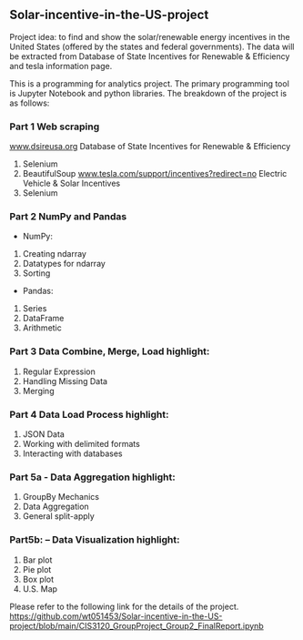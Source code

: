 ## Solar-incentive-in-the-US-project

Project idea: to find and show the solar/renewable energy incentives in the United States (offered by the states and federal governments). The data will be extracted from Database of State Incentives for Renewable & Efficiency and tesla information page. <br/>

This is a programming for analytics project. The primary programming tool is Jupyter Notebook and python libraries. The breakdown of the project is as follows: <br/>

### Part 1 Web scraping
www.dsireusa.org Database of State Incentives for Renewable & Efficiency <br/>
1. Selenium 
2. BeautifulSoup
www.tesla.com/support/incentives?redirect=no Electric Vehicle & Solar Incentives <br/>
1. Selenium

### Part 2 NumPy and Pandas
- NumPy: 
1. Creating ndarray 
2. Datatypes for ndarray 
3. Sorting
- Pandas: 
1. Series 
2. DataFrame 
3. Arithmetic

### Part 3 Data Combine, Merge, Load highlight:
1. Regular Expression 
2. Handling Missing Data 
3. Merging

### Part 4 Data Load Process highlight:
1. JSON Data 
2. Working with delimited formats 
3. Interacting with databases

### Part 5a - Data Aggregation highlight:
1. GroupBy Mechanics 
2. Data Aggregation 
3. General split-apply

### Part5b: – Data Visualization highlight:
1. Bar plot 
2. Pie plot 
3. Box plot 
4. U.S. Map

Please refer to the following link for the details of the project.
https://github.com/wt051453/Solar-incentive-in-the-US-project/blob/main/CIS3120_GroupProject_Group2_FinalReport.ipynb
